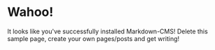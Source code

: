 <!--
Page Title: Wahoo!
Page Template: default
-->

Wahoo!
======

It looks like you've successfully installed Markdown-CMS! Delete this sample page, create your own pages/posts and get writing!
